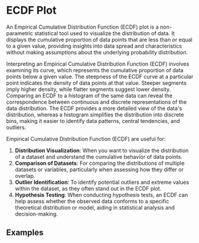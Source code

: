 # ECDF Plot

An Empirical Cumulative Distribution Function (ECDF) plot is a non-parametric statistical tool used to visualize the distribution of data. It displays the cumulative proportion of data points that are less than or equal to a given value, providing insights into data spread and characteristics without making assumptions about the underlying probability distribution.

Interpreting an Empirical Cumulative Distribution Function (ECDF) involves examining its curve, which represents the cumulative proportion of data points below a given value. The steepness of the ECDF curve at a particular point indicates the density of data points at that value. Steeper segments imply higher density, while flatter segments suggest lower density. Comparing an ECDF to a histogram of the same data can reveal the correspondence between continuous and discrete representations of the data distribution. The ECDF provides a more detailed view of the data's distribution, whereas a histogram simplifies the distribution into discrete bins, making it easier to identify data patterns, central tendencies, and outliers.

Empirical Cumulative Distribution Function (ECDF) are useful for:

1. **Distribution Visualization**: When you want to visualize the distribution of a dataset and understand the cumulative behavior of data points.
2. **Comparison of Datasets**: For comparing the distributions of multiple datasets or variables, particularly when assessing how they differ or overlap.
3. **Outlier Identification**: To identify potential outliers and extreme values within the dataset, as they often stand out in the ECDF plot.
4. **Hypothesis Testing**: When conducting hypothesis tests, an ECDF can help assess whether the observed data conforms to a specific theoretical distribution or model, aiding in statistical analysis and decision-making.

## Examples
